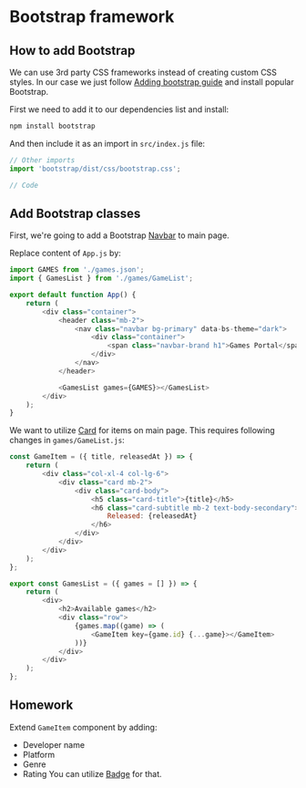 # Bootstrap framework

## How to add Bootstrap

We can use 3rd party CSS frameworks instead of creating custom CSS styles.
In our case we just follow [Adding bootstrap guide](https://create-react-app.dev/docs/adding-bootstrap/) 
and install popular Bootstrap.

First we need to add it to our dependencies list and install:
```bash
npm install bootstrap
```

And then include it as an import in `src/index.js` file:
```javascript
// Other imports
import 'bootstrap/dist/css/bootstrap.css';

// Code
```

## Add Bootstrap classes

First, we're going to add a Bootstrap [Navbar](https://getbootstrap.com/docs/5.3/components/navbar/) to main page. 

Replace content of `App.js` by:

```javascript
import GAMES from './games.json';
import { GamesList } from './games/GameList';

export default function App() {
    return (
        <div class="container">
            <header class="mb-2">
                <nav class="navbar bg-primary" data-bs-theme="dark">
                    <div class="container">
                        <span class="navbar-brand h1">Games Portal</span>
                    </div>
                </nav>
            </header>

            <GamesList games={GAMES}></GamesList>
        </div>
    );
}
```

We want to utilize [Card](https://getbootstrap.com/docs/5.3/components/card/) for items on main page.
This requires following changes in `games/GameList.js`:

```javascript
const GameItem = ({ title, releasedAt }) => {
    return (
        <div class="col-xl-4 col-lg-6">
            <div class="card mb-2">
                <div class="card-body">
                    <h5 class="card-title">{title}</h5>
                    <h6 class="card-subtitle mb-2 text-body-secondary">
                        Released: {releasedAt}
                    </h6>
                </div>
            </div>
        </div>
    );
};

export const GamesList = ({ games = [] }) => {
    return (
        <div>
            <h2>Available games</h2>
            <div class="row">
                {games.map((game) => (
                    <GameItem key={game.id} {...game}></GameItem>
                ))}
            </div>
        </div>
    );
};
```

## Homework

Extend `GameItem` component by adding:
* Developer name
* Platform
* Genre
* Rating
You can utilize [Badge](https://getbootstrap.com/docs/5.3/components/badge/) for that.
